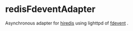 redisFdeventAdapter
=================

Asynchronous adapter for [hiredis](https://github.com/redis/hiredis) using lighttpd of [fdevent](https://github.com/lighttpd/lighttpd1.4/blob/master/src/fdevent.h) .
